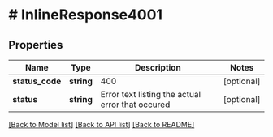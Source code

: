 # # InlineResponse4001

## Properties

Name | Type | Description | Notes
------------ | ------------- | ------------- | -------------
**status_code** | **string** | 400 | [optional]
**status** | **string** | Error text listing the actual error that occured | [optional]

[[Back to Model list]](../../README.md#models) [[Back to API list]](../../README.md#endpoints) [[Back to README]](../../README.md)
